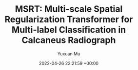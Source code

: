 ---
layout: post
title:  "MSRT: Multi-scale Spatial Regularization Transformer for Multi-label Classification in Calcaneus Radiograph"
date:   2022-04-26 22:21:59 +00:00
image: images/isbi2022.png
categories: research
author: "Yuxuan Mu"
authors: "<strong>Yuxuan Mu</strong>,He Zhao, Jia Guo, Huiqi Li"
venue: "IEEE International Symposium on Biomedical Imaging (ISBI)"
arxiv: https://ieeexplore.ieee.org/document/9761435
---